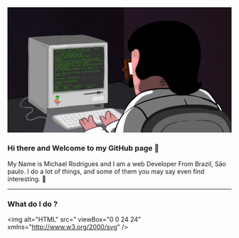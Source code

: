 
<img src="/banner LinkedIn.gif" alt="banner" />

### Hi there and Welcome to my GitHub page 👋

My Name is Michael Rodrigues and I am a web Developer From Brazil, São paulo.  I do a lot of things, and some of them you may say even find interesting. 🤞

---

### What do I do ?

<img alt="HTML" src=" viewBox="0 0 24 24" xmlns="http://www.w3.org/2000/svg" />
